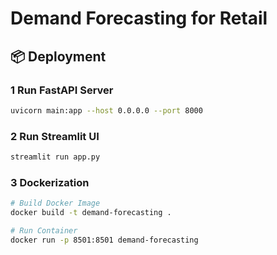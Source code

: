 # Demand Forecasting for Retail

## 📦 Deployment
### 1️ **Run FastAPI Server**
```bash
uvicorn main:app --host 0.0.0.0 --port 8000
```

### 2️ **Run Streamlit UI**
```bash
streamlit run app.py
```

### 3️ **Dockerization**
```bash
# Build Docker Image
docker build -t demand-forecasting .

# Run Container
docker run -p 8501:8501 demand-forecasting
```




